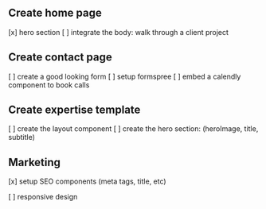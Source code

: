 
## Create home page
[x] hero section
[ ] integrate the body: walk through a client project

## Create contact page
[ ] create a good looking form
[ ] setup formspree
[ ] embed a calendly component to book calls

## Create expertise template
[ ] create the layout component
[ ] create the hero section: (heroImage, title, subtitle)

## Marketing
[x] setup SEO components (meta tags, title, etc)

[ ] responsive design